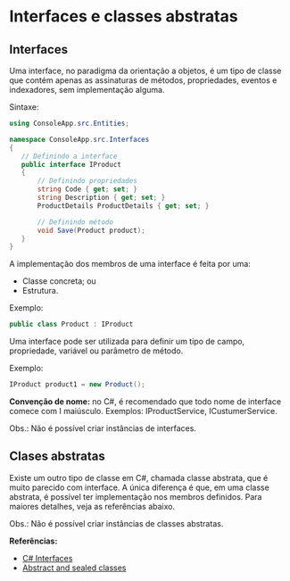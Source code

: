 # Interfaces e classes abstratas

## Interfaces

Uma interface, no paradigma da orientação a objetos, é um tipo de classe que contém apenas as assinaturas de métodos, propriedades, eventos e indexadores, sem implementação alguma.

Sintaxe:
```csharp
using ConsoleApp.src.Entities;

namespace ConsoleApp.src.Interfaces
{
   // Definindo a interface
   public interface IProduct
   {
       // Definindo propriedades
       string Code { get; set; }
       string Description { get; set; }
       ProductDetails ProductDetails { get; set; }

       // Definindo método
       void Save(Product product);
   }
}
```

A implementação dos membros de uma interface é feita por uma:
* Classe concreta; ou
* Estrutura.

Exemplo:
```csharp
public class Product : IProduct
```

Uma interface pode ser utilizada para definir um tipo de campo, propriedade, variável ou parâmetro de método.

Exemplo:
```csharp
IProduct product1 = new Product();
```

**Convenção de nome:** no C#, é recomendado que todo nome de interface comece com I maiúsculo. Exemplos: IProductService, ICustumerService.

Obs.: Não é possível criar instâncias de interfaces.

## Clases abstratas

Existe um outro tipo de classe em C#, chamada classe abstrata, que é muito parecido com interface.
A única diferença é que, em uma classe abstrata, é possível ter implementação nos membros definidos. Para maiores detalhes, veja as referências abaixo.

Obs.: Não é possível criar instâncias de classes abstratas.

**Referências:**
* [C# Interfaces](https://docs.microsoft.com/pt-br/dotnet/csharp/programming-guide/interfaces/)
* [Abstract and sealed classes](https://docs.microsoft.com/pt-br/dotnet/csharp/programming-guide/classes-and-structs/abstract-and-sealed-classes-and-class-members)
